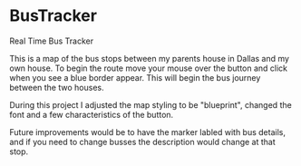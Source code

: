 # BusTracker
Real Time Bus Tracker

This is a map of the bus stops between my parents house in Dallas and my own house. To begin the route move your mouse over the button and click when you see a blue border appear. This will begin the bus journey between the two houses.

During this project I adjusted the map styling to be "blueprint", changed the font and a few characteristics of the button. 

Future improvements would be to have the marker labled with bus details, and if you need to change busses the description would change at that stop. 
